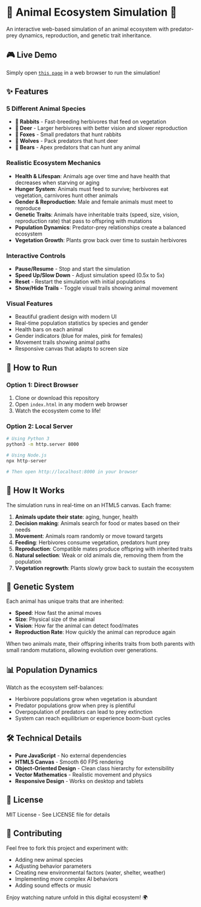 # 🦊 Animal Ecosystem Simulation 🌿

An interactive web-based simulation of an animal ecosystem with predator-prey dynamics, reproduction, and genetic trait inheritance.

## 🎮 Live Demo

Simply open [`this page`](https://drjevsky.github.io/animals/) in a web browser to run the simulation!

## ✨ Features

### 5 Different Animal Species
- **🐰 Rabbits** - Fast-breeding herbivores that feed on vegetation
- **🦌 Deer** - Larger herbivores with better vision and slower reproduction
- **🦊 Foxes** - Small predators that hunt rabbits
- **🐺 Wolves** - Pack predators that hunt deer
- **🐻 Bears** - Apex predators that can hunt any animal

### Realistic Ecosystem Mechanics
- **Health & Lifespan**: Animals age over time and have health that decreases when starving or aging
- **Hunger System**: Animals must feed to survive; herbivores eat vegetation, carnivores hunt other animals
- **Gender & Reproduction**: Male and female animals must meet to reproduce
- **Genetic Traits**: Animals have inheritable traits (speed, size, vision, reproduction rate) that pass to offspring with mutations
- **Population Dynamics**: Predator-prey relationships create a balanced ecosystem
- **Vegetation Growth**: Plants grow back over time to sustain herbivores

### Interactive Controls
- **Pause/Resume** - Stop and start the simulation
- **Speed Up/Slow Down** - Adjust simulation speed (0.5x to 5x)
- **Reset** - Restart the simulation with initial populations
- **Show/Hide Trails** - Toggle visual trails showing animal movement

### Visual Features
- Beautiful gradient design with modern UI
- Real-time population statistics by species and gender
- Health bars on each animal
- Gender indicators (blue for males, pink for females)
- Movement trails showing animal paths
- Responsive canvas that adapts to screen size

## 🚀 How to Run

### Option 1: Direct Browser
1. Clone or download this repository
2. Open `index.html` in any modern web browser
3. Watch the ecosystem come to life!

### Option 2: Local Server
```bash
# Using Python 3
python3 -m http.server 8000

# Using Node.js
npx http-server

# Then open http://localhost:8000 in your browser
```

## 🎯 How It Works

The simulation runs in real-time on an HTML5 canvas. Each frame:

1. **Animals update their state**: aging, hunger, health
2. **Decision making**: Animals search for food or mates based on their needs
3. **Movement**: Animals roam randomly or move toward targets
4. **Feeding**: Herbivores consume vegetation, predators hunt prey
5. **Reproduction**: Compatible mates produce offspring with inherited traits
6. **Natural selection**: Weak or old animals die, removing them from the population
7. **Vegetation regrowth**: Plants slowly grow back to sustain the ecosystem

## 🧬 Genetic System

Each animal has unique traits that are inherited:
- **Speed**: How fast the animal moves
- **Size**: Physical size of the animal
- **Vision**: How far the animal can detect food/mates
- **Reproduction Rate**: How quickly the animal can reproduce again

When two animals mate, their offspring inherits traits from both parents with small random mutations, allowing evolution over generations.

## 📊 Population Dynamics

Watch as the ecosystem self-balances:
- Herbivore populations grow when vegetation is abundant
- Predator populations grow when prey is plentiful
- Overpopulation of predators can lead to prey extinction
- System can reach equilibrium or experience boom-bust cycles

## 🛠️ Technical Details

- **Pure JavaScript** - No external dependencies
- **HTML5 Canvas** - Smooth 60 FPS rendering
- **Object-Oriented Design** - Clean class hierarchy for extensibility
- **Vector Mathematics** - Realistic movement and physics
- **Responsive Design** - Works on desktop and tablets

## 📝 License

MIT License - See LICENSE file for details

## 🤝 Contributing

Feel free to fork this project and experiment with:
- Adding new animal species
- Adjusting behavior parameters
- Creating new environmental factors (water, shelter, weather)
- Implementing more complex AI behaviors
- Adding sound effects or music

Enjoy watching nature unfold in this digital ecosystem! 🌍

